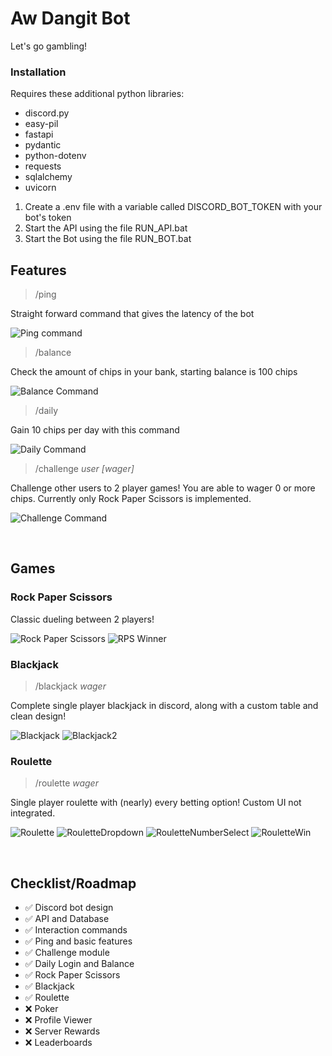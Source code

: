 
# Aw Dangit Bot
Let's go gambling!

### Installation
Requires these additional python libraries:
- discord.py
- easy-pil
- fastapi
- pydantic
- python-dotenv
- requests
- sqlalchemy
- uvicorn

1. Create a .env file with a variable called DISCORD_BOT_TOKEN with your bot's token
2. Start the API using the file RUN_API.bat
3. Start the Bot using the file RUN_BOT.bat

## Features
> /ping

Straight forward command that gives the latency of the bot

![Ping command](https://github.com/user-attachments/assets/0b4a746c-803c-4a95-af91-53142f16c335)

> /balance

Check the amount of chips in your bank, starting balance is 100 chips

![Balance Command](https://github.com/user-attachments/assets/7520f3d8-bdfe-4118-bb3c-2c65d698bf09)

> /daily

Gain 10 chips per day with this command

![Daily Command](https://github.com/user-attachments/assets/a4c65391-5791-4e8c-9234-02f3674368da)

> /challenge _user [wager]_

Challenge other users to 2 player games! You are able to wager 0 or more chips. Currently only Rock Paper Scissors is implemented.

![Challenge Command](https://github.com/user-attachments/assets/b5363f55-43ed-4a2b-b747-64a8318bc34d)

<br>

## Games

### Rock Paper Scissors
Classic dueling between 2 players!

![Rock Paper Scissors](https://github.com/user-attachments/assets/0822a553-99ca-47f9-ada7-28470978bf73)
![RPS Winner](https://github.com/user-attachments/assets/3c10bb3e-7dca-4c31-b7db-9ba5383ca8d7)


### Blackjack
> /blackjack _wager_

Complete single player blackjack in discord, along with a custom table and clean design!

![Blackjack](https://github.com/user-attachments/assets/21b3cb42-44c1-4902-a34d-9be6aa5d4945)
![Blackjack2](https://github.com/user-attachments/assets/d5c3d467-f898-4d84-a9da-a2a65ea74ecd)


### Roulette
> /roulette _wager_

Single player roulette with (nearly) every betting option! Custom UI not integrated.

![Roulette](https://github.com/user-attachments/assets/0f8c4d1d-c81f-4525-9758-9c209d4c8cca)
![RouletteDropdown](https://github.com/user-attachments/assets/9ac01e55-a37f-4eef-bc05-00d255010e46)
![RouletteNumberSelect](https://github.com/user-attachments/assets/35852977-8153-45a9-8894-357a4927b072)
![RouletteWin](https://github.com/user-attachments/assets/f5ad1417-7fff-4e9b-a685-cb3f49803d5c)

<br>

## Checklist/Roadmap
- :white_check_mark: Discord bot design
- :white_check_mark: API and Database
- :white_check_mark: Interaction commands
- :white_check_mark: Ping and basic features
- :white_check_mark: Challenge module
- :white_check_mark: Daily Login and Balance
- :white_check_mark: Rock Paper Scissors
- :white_check_mark: Blackjack
- :white_check_mark: Roulette
- :x: Poker
- :x: Profile Viewer
- :x: Server Rewards
- :x: Leaderboards
